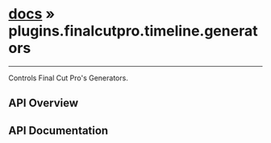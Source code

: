 # [docs](index.md) » plugins.finalcutpro.timeline.generators
---

Controls Final Cut Pro's Generators.

## API Overview

## API Documentation


